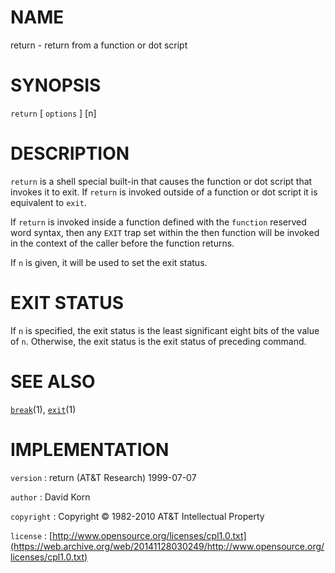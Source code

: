 # NAME

return - return from a function or dot script

# SYNOPSIS

`return` \[ `options` \] \[n\]

# DESCRIPTION

`return` is a shell special built-in that causes the function or dot
script that invokes it to exit. If `return` is invoked outside of a
function or dot script it is equivalent to `exit`.

If `return` is invoked inside a function defined with the `function`
reserved word syntax, then any `EXIT` trap set within the then
function will be invoked in the context of the caller before the
function returns.

If `n` is given, it will be used to set the exit status.

# EXIT STATUS

If `n` is specified, the exit status is the least significant eight bits
of the value of `n`. Otherwise, the exit status is the exit status of
preceding command.

# SEE ALSO

[`break`](/web/20141128030249/http://www2.research.att.com/~astopen/man/man1/break.html)(1),
[`exit`](/web/20141128030249/http://www2.research.att.com/~astopen/man/man1/exit.html)(1)

# IMPLEMENTATION

`version`
: return (AT&T Research) 1999-07-07

`author`
: David Korn

`copyright`
: Copyright © 1982-2010 AT&T Intellectual Property

`license`
: [http://www.opensource.org/licenses/cpl1.0.txt](https://web.archive.org/web/20141128030249/http://www.opensource.org/licenses/cpl1.0.txt)


